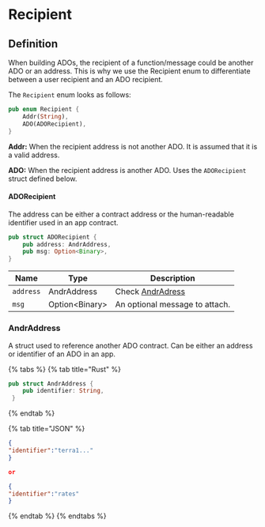 # Recipient

## Definition

When building ADOs, the recipient of a function/message could be another ADO or an address. This is why we use the Recipient enum to differentiate between a user recipient and an ADO recipient.

The `Recipient` enum looks as follows:&#x20;

```rust
pub enum Recipient {
    Addr(String),
    ADO(ADORecipient),
}
```

**Addr:** When the recipient address is not another ADO. It is assumed that it is a valid address.

**ADO:** When the recipient address is another ADO. Uses the `ADORecipient` struct defined below.

#### **ADORecipient**

The address can be either a contract address or the human-readable identifier used in an app contract.

```rust
pub struct ADORecipient {
    pub address: AndrAddress,
    pub msg: Option<Binary>,
}
```

| Name      | Type            | Description                                 |
| --------- | --------------- | ------------------------------------------- |
| `address` | AndrAddress     | Check [AndrAdress](recipient.md#andradress) |
| `msg`     | Option\<Binary> | An optional message to attach.              |

### AndrAddress

A struct used to reference another ADO contract. Can be either an address or identifier of an ADO in an app.

{% tabs %}
{% tab title="Rust" %}
```rust
pub struct AndrAddress {
    pub identifier: String,
 }
```
{% endtab %}

{% tab title="JSON" %}
```json
{
"identifier":"terra1..."
}

or

{
"identifier":"rates"
}
```
{% endtab %}
{% endtabs %}
